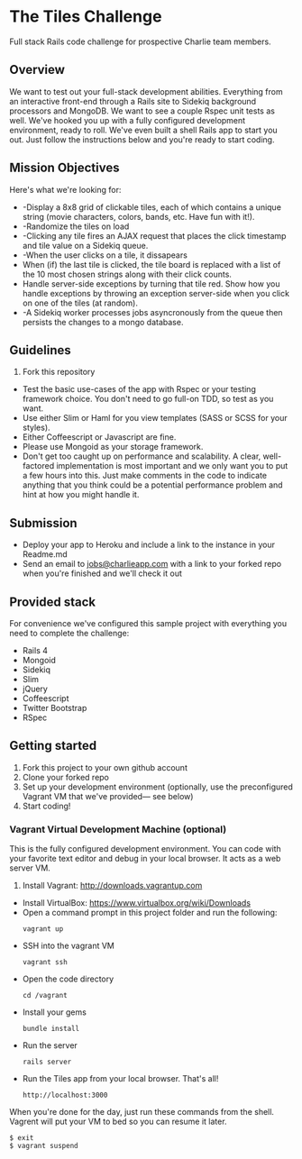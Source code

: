 # The Tiles Challenge 

Full stack Rails code challenge for prospective Charlie team members.

## Overview

We want to test out your full-stack development abilities.  Everything from an interactive front-end through a Rails site to Sidekiq background processors and MongoDB.  We want to see a couple Rspec unit tests as well.  We've hooked you up with a fully configured development environment, ready to roll.  We've even built a shell Rails app to start you out.  Just follow the instructions below and you're ready to start coding.

## Mission Objectives

Here's what we're looking for:

* -Display a 8x8 grid of clickable tiles, each of which contains a unique string (movie characters, colors, bands, etc. Have fun with it!). 
* -Randomize the tiles on load
* -Clicking any tile fires an AJAX request that places the click timestamp and tile value on a Sidekiq queue.
* -When the user clicks on a tile, it dissapears
* When (if) the last tile is clicked, the tile board is replaced with a list of the 10 most chosen strings along with their click counts.
* Handle server-side exceptions by turning that tile red.  Show how you handle exceptions by throwing an exception server-side when you click on one of the tiles (at random).
* -A Sidekiq worker processes jobs asyncronously from the queue then persists the changes to a mongo database.


## Guidelines

1. Fork this repository
* Test the basic use-cases of the app with Rspec or your testing framework choice.  You don't need to go full-on TDD, so test as you want.
* Use either Slim or Haml for you view templates (SASS or SCSS for your styles).
* Either Coffeescript or Javascript are fine.
* Please use Mongoid as your storage framework.
* Don't get too caught up on performance and scalability. A clear, well-factored implementation is most important and we only want you to put a few hours into this. Just make comments in the code to indicate anything that you think could be a potential performance problem and hint at how you might handle it.


## Submission
* Deploy your app to Heroku and include a link to the instance in your Readme.md
* Send an email to jobs@charlieapp.com with a link to your forked repo when you're finished and we'll check it out


## Provided stack

For convenience we've configured this sample project with everything you need to complete the challenge:

* Rails 4
* Mongoid
* Sidekiq
* Slim
* jQuery
* Coffeescript
* Twitter Bootstrap
* RSpec

## Getting started

1. Fork this project to your own github account
2. Clone your forked repo
3. Set up your development environment (optionally, use the preconfigured Vagrant VM that we've provided— see below)
4. Start coding!


### Vagrant Virtual Development Machine (optional)

This is the fully configured development environment.  You can code with your favorite text editor and debug in your local browser.  It acts as a web server VM.

1. Install Vagrant: http://downloads.vagrantup.com
* Install VirtualBox: https://www.virtualbox.org/wiki/Downloads
* Open a command prompt in this project folder and run the following:
   ```
   vagrant up
   ```
* SSH into the vagrant VM
   ```
   vagrant ssh
   ```
* Open the code directory
   ```
   cd /vagrant
   ```
* Install your gems
   ```
   bundle install
   ```
* Run the server
   ```
   rails server
   ```
* Run the Tiles app from your local browser. That's all!
   ```
   http://localhost:3000
   ```

When you're done for the day, just run these commands from the shell. Vagrent will put your VM to bed so you can resume it later.

    $ exit
    $ vagrant suspend
